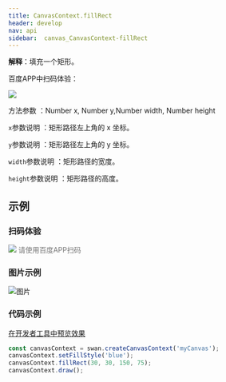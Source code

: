 ```yaml
---
title: CanvasContext.fillRect
header: develop
nav: api
sidebar:  canvas_CanvasContext-fillRect
---
```

 

**解释**：填充一个矩形。

 百度APP中扫码体验： 

<img src="https://b.bdstatic.com/miniapp/assets/images/doc_demo/pages_createCanvasContext.png"  class="demo-qrcode-image" />

 方法参数 ：Number x, Number y,Number width, Number height

 `x`参数说明 ：矩形路径左上角的 x 坐标。

 `y`参数说明 ：矩形路径左上角的 y 坐标。

 `width`参数说明 ：矩形路径的宽度。

 `height`参数说明 ：矩形路径的高度。
## 示例

 
### 扫码体验

<div class='scan-code-container'>
    <img src="https://b.bdstatic.com/miniapp/assets/images/doc_demo/pages_setBackgroundColor.png" class="demo-qrcode-image" />
    <font color=#777 12px>请使用百度APP扫码</font>
</div>

###  图片示例  
![图片](../../../../img/api/canvas/rect.png)

### 代码示例 

<a href="swanide://fragment/6956a3b2894f09e82be015fa3eef373b1573722652190" title="在开发者工具中预览效果" target="_self">在开发者工具中预览效果</a>

```js
const canvasContext = swan.createCanvasContext('myCanvas');
canvasContext.setFillStyle('blue');
canvasContext.fillRect(30, 30, 150, 75);
canvasContext.draw();
```


